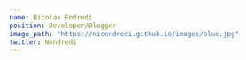 ```yaml
---
name: Nicolas Endredi
position: Developer/Blogger
image_path: "https://nicendredi.github.io/images/blue.jpg"
twitter: Nendredi
---
```

